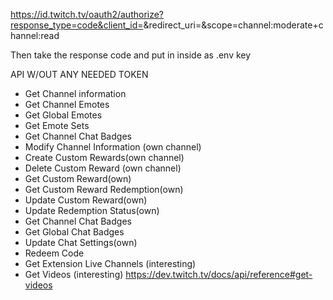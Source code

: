 https://id.twitch.tv/oauth2/authorize?response_type=code&client_id=<clientid>&redirect_uri=<localhost specified in console>&scope=channel:moderate+channel:read

Then take the response code and put in inside as .env key

API W/OUT ANY NEEDED TOKEN

-   Get Channel information
-   Get Channel Emotes
-   Get Global Emotes
-   Get Emote Sets
-   Get Channel Chat Badges
-   Modify Channel Information (own channel)
-   Create Custom Rewards(own channel)
-   Delete Custom Reward (own channel)
-   Get Custom Reward(own)
-   Get Custom Reward Redemption(own)
-   Update Custom Reward(own)
-   Update Redemption Status(own)
-   Get Channel Chat Badges
-   Get Global Chat Badges
-   Update Chat Settings(own)
-   Redeem Code
-   Get Extension Live Channels (interesting)
-   Get Videos (interesting) https://dev.twitch.tv/docs/api/reference#get-videos
